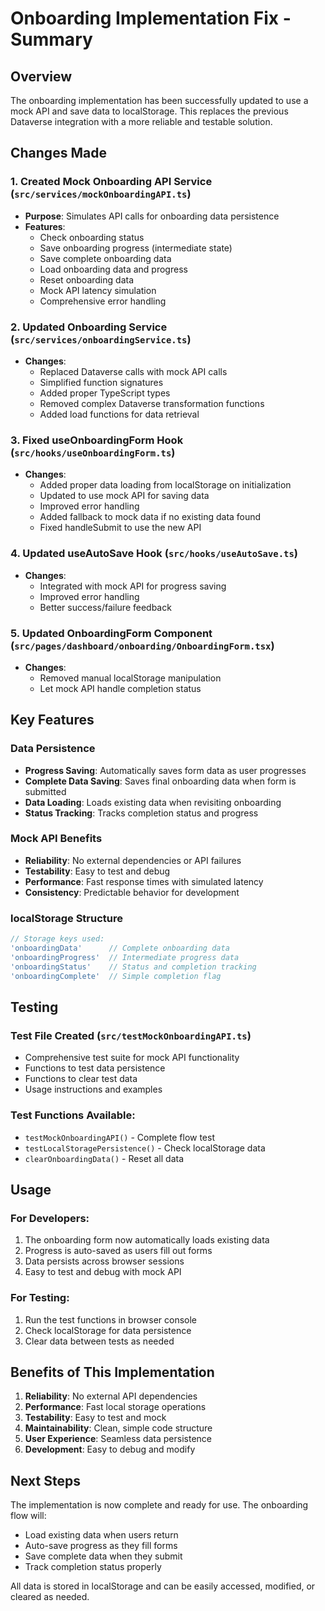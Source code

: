 # Onboarding Implementation Fix - Summary

## Overview
The onboarding implementation has been successfully updated to use a mock API and save data to localStorage. This replaces the previous Dataverse integration with a more reliable and testable solution.

## Changes Made

### 1. Created Mock Onboarding API Service (`src/services/mockOnboardingAPI.ts`)
- **Purpose**: Simulates API calls for onboarding data persistence
- **Features**:
  - Check onboarding status
  - Save onboarding progress (intermediate state)
  - Save complete onboarding data
  - Load onboarding data and progress
  - Reset onboarding data
  - Mock API latency simulation
  - Comprehensive error handling

### 2. Updated Onboarding Service (`src/services/onboardingService.ts`)
- **Changes**:
  - Replaced Dataverse calls with mock API calls
  - Simplified function signatures
  - Added proper TypeScript types
  - Removed complex Dataverse transformation functions
  - Added load functions for data retrieval

### 3. Fixed useOnboardingForm Hook (`src/hooks/useOnboardingForm.ts`)
- **Changes**:
  - Added proper data loading from localStorage on initialization
  - Updated to use mock API for saving data
  - Improved error handling
  - Added fallback to mock data if no existing data found
  - Fixed handleSubmit to use the new API

### 4. Updated useAutoSave Hook (`src/hooks/useAutoSave.ts`)
- **Changes**:
  - Integrated with mock API for progress saving
  - Improved error handling
  - Better success/failure feedback

### 5. Updated OnboardingForm Component (`src/pages/dashboard/onboarding/OnboardingForm.tsx`)
- **Changes**:
  - Removed manual localStorage manipulation
  - Let mock API handle completion status

## Key Features

### Data Persistence
- **Progress Saving**: Automatically saves form data as user progresses
- **Complete Data Saving**: Saves final onboarding data when form is submitted
- **Data Loading**: Loads existing data when revisiting onboarding
- **Status Tracking**: Tracks completion status and progress

### Mock API Benefits
- **Reliability**: No external dependencies or API failures
- **Testability**: Easy to test and debug
- **Performance**: Fast response times with simulated latency
- **Consistency**: Predictable behavior for development

### localStorage Structure
```javascript
// Storage keys used:
'onboardingData'      // Complete onboarding data
'onboardingProgress'  // Intermediate progress data
'onboardingStatus'    // Status and completion tracking
'onboardingComplete'  // Simple completion flag
```

## Testing

### Test File Created (`src/testMockOnboardingAPI.ts`)
- Comprehensive test suite for mock API functionality
- Functions to test data persistence
- Functions to clear test data
- Usage instructions and examples

### Test Functions Available:
- `testMockOnboardingAPI()` - Complete flow test
- `testLocalStoragePersistence()` - Check localStorage data
- `clearOnboardingData()` - Reset all data

## Usage

### For Developers:
1. The onboarding form now automatically loads existing data
2. Progress is auto-saved as users fill out forms
3. Data persists across browser sessions
4. Easy to test and debug with mock API

### For Testing:
1. Run the test functions in browser console
2. Check localStorage for data persistence
3. Clear data between tests as needed

## Benefits of This Implementation

1. **Reliability**: No external API dependencies
2. **Performance**: Fast local storage operations
3. **Testability**: Easy to test and mock
4. **Maintainability**: Clean, simple code structure
5. **User Experience**: Seamless data persistence
6. **Development**: Easy to debug and modify

## Next Steps

The implementation is now complete and ready for use. The onboarding flow will:
- Load existing data when users return
- Auto-save progress as they fill forms
- Save complete data when they submit
- Track completion status properly

All data is stored in localStorage and can be easily accessed, modified, or cleared as needed.
